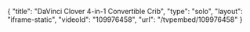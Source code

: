 {
    "title": "DaVinci Clover 4-in-1 Convertible Crib",
    "type": "solo",
    "layout": "iframe-static",
    "videoId": "109976458",
    "url": "\/tvpembed\/109976458"
}